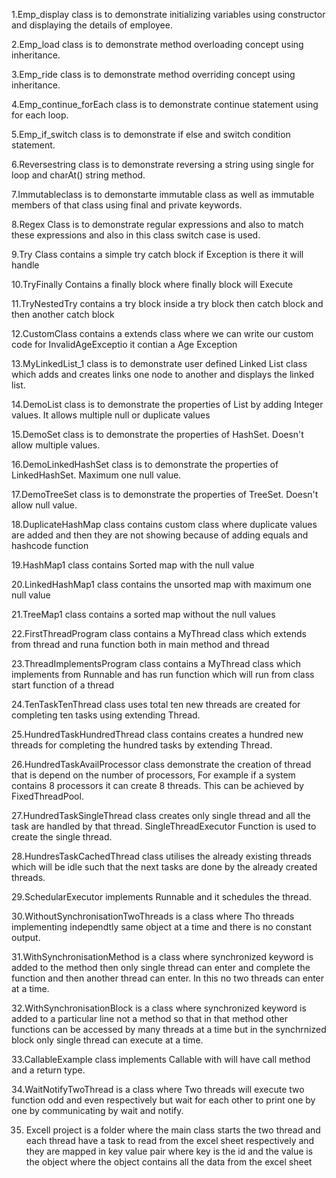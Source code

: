 1.Emp_display class is to demonstrate initializing variables using constructor and displaying the details of employee.

2.Emp_load class is to demonstrate method overloading concept using inheritance.

3.Emp_ride class is to demonstrate method overriding concept using inheritance.

4.Emp_continue_forEach class is to demonstrate continue statement using for each loop.

5.Emp_if_switch class is to demonstrate if else and switch condition statement.

6.Reversestring class is to demonstrate reversing a string using single for loop and charAt() string method.

7.Immutableclass is to demonstarte immutable class as well as immutable members of that class using final and private keywords.

8.Regex Class is to demonstrate regular expressions and also to match these expressions and also in this class switch case is used.

9.Try Class contains a simple try catch block if Exception is there it will handle

10.TryFinally Contains a finally block where finally block will Execute 

11.TryNestedTry contains a try block inside a try block then catch block and then another catch block

12.CustomClass contains a extends class where we can write our custom code for InvalidAgeExceptio it contian a Age Exception 

13.MyLinkedList_1 class is to demonstrate user defined Linked List class which adds and creates links one node to another and displays the linked list.

14.DemoList class is to demonstrate the properties of List by adding Integer values. It allows multiple null or duplicate values

15.DemoSet class is to demonstrate the properties of HashSet. Doesn't allow multiple values.

16.DemoLinkedHashSet class is to demonstrate the properties of LinkedHashSet. Maximum one null value.

17.DemoTreeSet class is to demonstrate the properties of TreeSet. Doesn't allow null value.

18.DuplicateHashMap class contains custom class where duplicate values are added and then they are not showing because of adding equals and hashcode function

19.HashMap1 class contains Sorted map with the null value

20.LinkedHashMap1 class contains the unsorted map with maximum one null value

21.TreeMap1 class contains a sorted map without the null values

22.FirstThreadProgram class contains a MyThread class which extends from thread and runa function both in main method and thread

23.ThreadImplementsProgram class contains a MyThread class which implements from Runnable and has run function which will run from class start function of a thread

24.TenTaskTenThread class uses total ten new threads are created for completing ten tasks using extending Thread.

25.HundredTaskHundredThread class contains creates a hundred new threads for completing the hundred tasks by extending Thread.

26.HundredTaskAvailProcessor class demonstrate the creation of thread that is depend on the number of processors, For example if a system contains 8 processors it can create 8 threads. This can be achieved by FixedThreadPool.

27.HundredTaskSingleThread class creates only single thread and all the task are handled by that thread. SingleThreadExecutor Function is used to create the single thread.

28.HundresTaskCachedThread class utilises the already existing threads which will be idle such that the next tasks are done by the already created threads. 

29.SchedularExecutor implements Runnable and it schedules the thread.

30.WithoutSynchronisationTwoThreads is a class where Tho threads implementing independtly same object at a time and there is no constant output.

31.WithSynchronisationMethod is a class where synchronized keyword is added to the method then only single thread can enter and complete the function and then another thread can enter. In this no two threads can enter at a time.

32.WithSynchronisationBlock is a class where synchronized keyword is added to a particular line not a method so that in that method other functions can be accessed by many threads at a time but in the synchrnized block only single thread can execute at a time.

33.CallableExample class implements Callable with will have call method and a return type.

34.WaitNotifyTwoThread is a class where Two threads will execute two function odd and even respectively but wait for each other to print one by one by communicating by wait and notify.

35. Excell project is a folder where the main class starts the two thread and each thread have a task to read from the excel sheet respectively and they are mapped in key value pair where key is the id and the value is the object where the object contains all the data from the excel sheet




